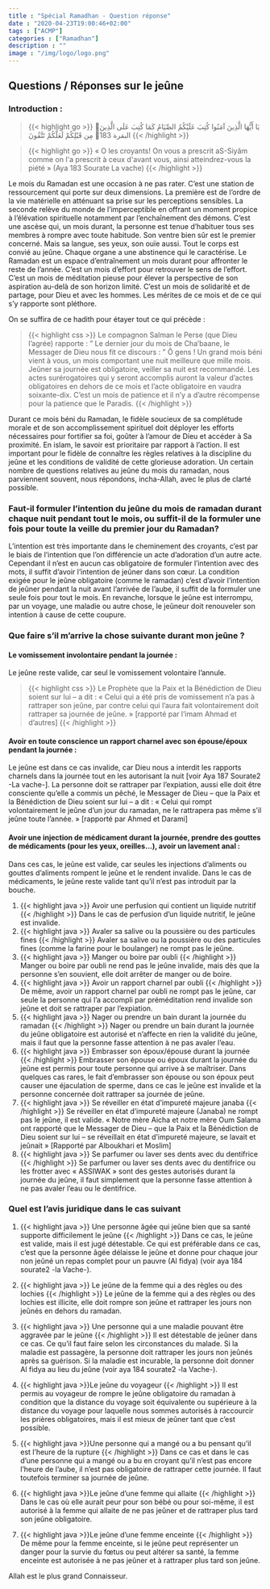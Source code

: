 ```yaml
---
title : "Spécial Ramadhan - Question réponse"
date : "2020-04-23T19:00:46+02:00"
tags : ["ACMP"]
categories : ["Ramadhan"]
description : ""
image : "/img/logo/logo.png"
---
```


## Questions / Réponses sur le jeûne

### Introduction :

> {{< highlight go >}} يَا أَيُّهَا الَّذِينَ آمَنُوا كُتِبَ عَلَيْكُمُ الصِّيَامُ كَمَا كُتِبَ عَلَى الَّذِينَ مِن قَبْلِكُمْ لَعَلَّكُمْ تَتَّقُونَ البقرة 183 {{< /highlight >}}

> {{< highlight go >}} « O les croyants! On vous a prescrit aS-Siyâm comme on l'a prescrit à ceux
d'avant vous, ainsi atteindrez-vous la piété » (Aya 183 Sourate La vache) {{< /highlight >}}

Le mois du Ramadan est une occasion à ne pas rater. C’est une station de
ressourcement qui porte sur deux dimensions. La première est de l’ordre de la
vie matérielle en atténuant sa prise sur les perceptions sensibles. La seconde
relève du monde de l’imperceptible en offrant un moment propice à l’élévation
spirituelle notamment par l’enchaînement des démons. C’est une ascèse qui, un
mois durant, la personne est tenue d’habituer tous ses membres à rompre avec
toute habitude. Son ventre bien sûr est le premier concerné. Mais sa langue, ses
yeux, son ouïe aussi. Tout le corps est convié au jeûne. Chaque organe a une
abstinence qui le caractérise. Le Ramadan est un espace d’entraînement un mois
durant pour affronter le reste de l’année. C’est un mois d’effort pour retrouver
le sens de l’effort. C’est un mois de méditation pieuse pour élever la
perspective de son aspiration au-delà de son horizon limité. C’est un mois de
solidarité et de partage, pour Dieu et avec les hommes. Les mérites de ce mois
et de ce qui s’y rapporte sont pléthore.

On se suffira de ce hadith pour étayer tout ce qui précède :

>{{< highlight css >}} Le compagnon Salman le Perse (que Dieu l’agrée) rapporte
: ” Le dernier jour du mois de Cha’baane, le Messager de Dieu nous fit ce
discours : ” Ô gens ! Un grand mois béni vient à vous, un mois comportant une
nuit meilleure que mille mois. Jeûner sa journée est obligatoire, veiller sa
nuit est recommandé. Les actes surérogatoires qui y seront accomplis auront la
valeur d’actes obligatoires en dehors de ce mois et l’acte obligatoire en vaudra
soixante-dix. C’est un mois de patience et il n’y a d’autre récompense pour la
patience que le Paradis.
{{< /highlight >}}

Durant ce mois béni du Ramadan, le fidèle soucieux de sa complétude morale et de
son accomplissement spirituel doit déployer les efforts nécessaires pour
fortifier sa foi, goûter à l’amour de Dieu et accéder à Sa proximité. En islam,
le savoir est prioritaire par rapport à l’action. Il est important pour le
fidèle de connaître les règles relatives à la discipline du jeûne et les
conditions de validité de cette glorieuse adoration. Un certain nombre de
questions relatives au jeûne du mois du ramadan, nous parviennent souvent, nous
répondons, incha-Allah, avec le plus de clarté possible.

### Faut-il formuler l’intention du jeûne du mois de ramadan durant chaque nuit pendant tout le mois, ou suffit-il de la formuler une fois pour toute la veille du premier jour du Ramadan?

L’intention est très importante dans le cheminement des croyants, c’est par le
biais de l’intention que l’on différencie un acte d’adoration d’un autre acte.
Cependant il n’est en aucun cas obligatoire de formuler l’intention avec des
mots, il suffit d’avoir l’intention de jeûner dans son cœur. La condition exigée
pour le jeûne obligatoire (comme le ramadan) c’est d’avoir l’intention de jeûner
pendant la nuit avant l’arrivée de l’aube, il suffit de la formuler une seule
fois pour tout le mois. En revanche, lorsque le jeûne est interrompu, par un
voyage, une maladie ou autre chose, le jeûneur doit renouveler son intention à
cause de cette coupure.


### Que faire s’il m’arrive la chose suivante durant mon jeûne ?

#### Le vomissement involontaire pendant la journée :

Le jeûne reste valide, car seul le vomissement volontaire l’annule.

>{{< highlight css >}} Le Prophète que la Paix et la Bénédiction de Dieu soient
sur lui – a dit : « Celui qui a été pris de vomissement n’a pas à rattraper son
jeûne, par contre celui qui l’aura fait volontairement doit rattraper sa
journée de jeûne. » [rapporté par l’imam Ahmad et d’autres] {{< /highlight >}}

#### Avoir en toute conscience un rapport charnel avec son épouse/époux pendant la journée :

Le jeûne est dans ce cas invalide, car Dieu nous a interdit les rapports
charnels dans la journée tout en les autorisant la nuit [voir Aya 187 Sourate2
-La vache-]. La personne doit se rattraper par l’expiation, aussi elle doit être
consciente qu’elle a commis un pêché, le Messager de Dieu – que la Paix et la
Bénédiction de Dieu soient sur lui – a dit : « Celui qui rompt volontairement le
jeûne d’un jour du ramadan, ne le rattrapera pas même s’il jeûne toute l’année.
» [rapporté par Ahmed et Darami]


#### Avoir une injection de médicament durant la journée, prendre des gouttes de médicaments (pour les yeux, oreilles…), avoir un lavement anal :

Dans ces cas, le jeûne est valide, car seules les injections d’aliments ou gouttes d’aliments rompent le jeûne et le rendent invalide. Dans le cas de médicaments, le jeûne reste valide tant qu’il n’est pas introduit par la bouche.
1. {{< highlight java >}} Avoir une perfusion qui contient un liquide nutritif {{< /highlight >}}
Dans le cas de perfusion d’un liquide nutritif, le jeûne est invalide.
2. {{< highlight java >}} Avaler sa salive ou la poussière ou des particules fines {{< /highlight >}}
Avaler sa salive ou la poussière ou des particules fines (comme la farine pour le boulanger) ne rompt pas le jeûne.
3. {{< highlight java >}} Manger ou boire par oubli {{< /highlight >}}
Manger ou boire par oubli ne rend pas le jeûne invalide, mais dès que la personne s’en souvient, elle doit arrêter de manger ou de boire.
4. {{< highlight java >}} Avoir un rapport charnel par oubli {{< /highlight >}}
De même, avoir un rapport charnel par oubli ne rompt pas le jeûne, car seule la personne qui l’a accompli par préméditation rend invalide son jeûne et doit se rattraper par l’expiation.
5. {{< highlight java >}} Nager ou prendre un bain durant la journée du ramadan {{< /highlight >}}
Nager ou prendre un bain durant la journée du jeûne obligatoire est autorisé et n’affecte en rien la validité du jeûne, mais il faut que la personne fasse attention à ne pas avaler l’eau.
6. {{< highlight java >}} Embrasser son époux/épouse durant la journée {{< /highlight >}}
Embrasser son épouse ou époux durant la journée du jeûne est permis pour toute personne qui arrive à se maîtriser. Dans quelques cas rares, le fait d’embrasser son épouse ou son époux peut causer une éjaculation de sperme, dans ce cas le jeûne est invalide et la personne concernée doit rattraper sa journée de jeûne.
7. {{< highlight java >}} Se réveiller en état d’impureté majeure janaba {{< /highlight >}}
Se réveiller en état d’impureté majeure (Janaba) ne rompt pas le jeûne, il est valide.
« Notre mère Aicha et notre mère Oum Salama ont rapporté que le Messager de Dieu – que la Paix et la Bénédiction de Dieu soient sur lui – se réveillait en état d’impureté majeure, se lavait et jeûnait » [Rapporté par Alboukhari et Moslim]
8. {{< highlight java >}} Se parfumer ou laver ses dents avec du dentifrice {{< /highlight >}}
Se parfumer ou laver ses dents avec du dentifrice ou les frotter avec « ASSIWAK » sont des gestes autorisés durant la journée du jeûne, il faut simplement que la personne fasse attention à ne pas avaler l’eau ou le dentifrice.

### Quel est l’avis juridique dans le cas suivant

1. {{< highlight java >}} Une personne âgée qui jeûne bien que sa santé supporte difficilement le jeûne {{< /highlight >}}
Dans ce cas, le jeûne est valide, mais il est jugé détestable. Ce qui est préférable dans ce cas, c’est que la personne âgée délaisse le jeûne et donne pour chaque jour non jeûné un repas complet pour un pauvre (Al fidya) (voir aya 184 sourate2 -la Vache-).

2. {{< highlight java >}} Le jeûne de la femme qui a des règles ou des lochies {{< /highlight >}}
Le jeûne de la femme qui a des règles ou des lochies est illicite, elle doit rompre son jeûne et rattraper les jours non jeûnés en dehors du ramadan.

3. {{< highlight java >}} Une personne qui a une maladie pouvant être aggravée par le jeûne {{< /highlight >}}
Il est détestable de jeûner dans ce cas. Ce qu’il faut faire selon les circonstances du malade.
Si la maladie est passagère, la personne doit rattraper les jours non jeûnés après sa guérison.
Si la maladie est incurable, la personne doit donner Al fidya au lieu du jeûne (voir aya 184 sourate2 -la Vache-).

4. {{< highlight java >}}Le jeûne du voyageur {{< /highlight >}}
Il est permis au voyageur de rompre le jeûne obligatoire du ramadan à condition que la distance du voyage soit équivalente ou supérieure à la distance du voyage pour laquelle nous sommes autorisés à raccourcir les prières obligatoires, mais il est mieux de jeûner tant que c’est possible.

5. {{< highlight java >}}Une personne qui a mangé ou a bu pensant qu’il est l’heure de la rupture {{< /highlight >}}
Dans ce cas et dans le cas d’une personne qui a mangé ou a bu en croyant qu’il n’est pas encore l’heure de l’aube, il n’est pas obligatoire de rattraper cette journée. Il faut toutefois terminer sa journée de jeûne.

6. {{< highlight java >}}Le jeûne d’une femme qui allaite {{< /highlight >}}
Dans le cas où elle aurait peur pour son bébé ou pour soi-même, il est autorisé à la femme qui allaite de ne pas jeûner et de rattraper plus tard son jeûne obligatoire.

7. {{< highlight java >}}Le jeûne d’une femme enceinte {{< /highlight >}}
De même pour la femme enceinte, si le jeûne peut représenter un danger pour la survie du fœtus ou peut altérer sa santé, la femme enceinte est autorisée à ne pas jeûner et à rattraper plus tard son jeûne.

Allah est le plus grand Connaisseur.
